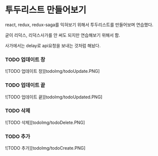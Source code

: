 # 투두리스트 만들어보기

react, redux, redux-saga를 익혀보기 위해서 투두리스트를 만들어보며 연습했다.

굳이 리덕스, 리덕스사가를 안 써도 되지만 연습해보기 위해서 함.

사가에서는 delay로 api요청을 보내는 것처럼 해놨다.

### TODO 업데이트 창
![TODO 업데이트 창][todoImg/todoUpdate.PNG]

### TODO 업데이트 끝
![TODO 업데이트 끝][todoImg/todoUpdated.PNG]

### TODO 삭제
![TODO 삭제][todoImg/todoDelete.PNG]

### TODO 추가
![TODO 추가][todoImg/todoCreate.PNG]
